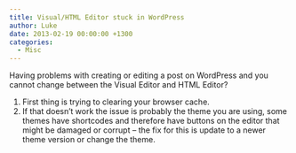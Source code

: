 ```yaml
---
title: Visual/HTML Editor stuck in WordPress
author: Luke
date: 2013-02-19 00:00:00 +1300
categories:
  - Misc
---
```


Having problems with creating or editing a post on WordPress and you cannot change between the Visual Editor and HTML Editor?

  1. First thing is trying to clearing your browser cache.
  2. If that doesn&#8217;t work the issue is probably the theme you are using, some themes have shortcodes and therefore have buttons on the editor that might be damaged or corrupt – the fix for this is update to a newer theme version or change the theme.